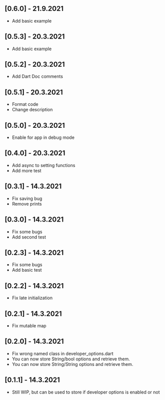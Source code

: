 ## [0.6.0] - 21.9.2021

* Add basic example

## [0.5.3] - 20.3.2021

* Add basic example

## [0.5.2] - 20.3.2021

* Add Dart Doc comments

## [0.5.1] - 20.3.2021

* Format code
* Change description

## [0.5.0] - 20.3.2021

* Enable for app in debug mode

## [0.4.0] - 20.3.2021

* Add async to setting functions
* Add more test

## [0.3.1] - 14.3.2021

* Fix saving bug
* Remove prints

## [0.3.0] - 14.3.2021

* Fix some bugs
* Add second test

## [0.2.3] - 14.3.2021

* Fix some bugs
* Add basic test


## [0.2.2] - 14.3.2021

* Fix late initialization

## [0.2.1] - 14.3.2021

* Fix mutable map

## [0.2.0] - 14.3.2021

* Fix wrong named class in developer_options.dart
* You can now store String/bool options and retrieve them.
* You can now store String/String options and retrieve them.


## [0.1.1] - 14.3.2021

* Still WIP, but can be used to store if developer options is enabled or not
